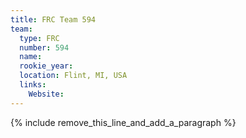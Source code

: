 ```yaml
---
title: FRC Team 594
team:
  type: FRC
  number: 594
  name:
  rookie_year:
  location: Flint, MI, USA
  links:
    Website:
---
```


{% include remove_this_line_and_add_a_paragraph %}